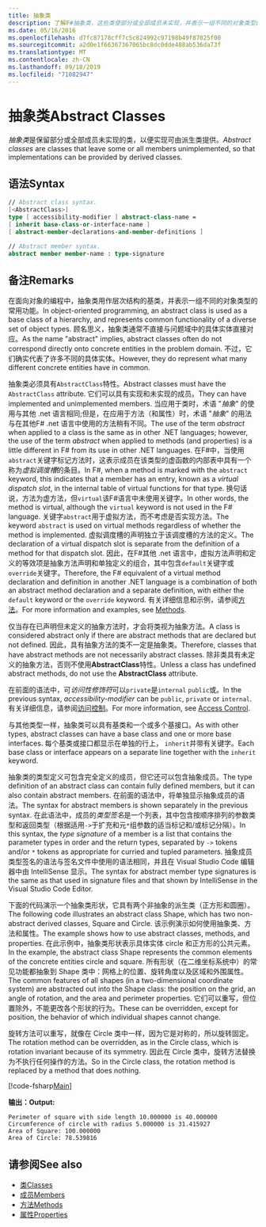 ```yaml
---
title: 抽象类
description: 了解F#抽象类，这些类使部分或全部成员未实现，并表示一组不同的对象类型的常用功能。
ms.date: 05/16/2016
ms.openlocfilehash: d7fc87178cff7c5c824992c97198b49f87025f00
ms.sourcegitcommit: a2d0e1f66367367065bc8dc0dde488ab536da73f
ms.translationtype: MT
ms.contentlocale: zh-CN
ms.lasthandoff: 09/18/2019
ms.locfileid: "71082947"
---
```

# <a name="abstract-classes"></a><span data-ttu-id="bef1f-103">抽象类</span><span class="sxs-lookup"><span data-stu-id="bef1f-103">Abstract Classes</span></span>

<span data-ttu-id="bef1f-104">*抽象类*是保留部分或全部成员未实现的类，以便实现可由派生类提供。</span><span class="sxs-lookup"><span data-stu-id="bef1f-104">*Abstract classes* are classes that leave some or all members unimplemented, so that implementations can be provided by derived classes.</span></span>

## <a name="syntax"></a><span data-ttu-id="bef1f-105">语法</span><span class="sxs-lookup"><span data-stu-id="bef1f-105">Syntax</span></span>

```fsharp
// Abstract class syntax.
[<AbstractClass>]
type [ accessibility-modifier ] abstract-class-name =
[ inherit base-class-or-interface-name ]
[ abstract-member-declarations-and-member-definitions ]

// Abstract member syntax.
abstract member member-name : type-signature
```

## <a name="remarks"></a><span data-ttu-id="bef1f-106">备注</span><span class="sxs-lookup"><span data-stu-id="bef1f-106">Remarks</span></span>

<span data-ttu-id="bef1f-107">在面向对象的编程中，抽象类用作层次结构的基类，并表示一组不同的对象类型的常用功能。</span><span class="sxs-lookup"><span data-stu-id="bef1f-107">In object-oriented programming, an abstract class is used as a base class of a hierarchy, and represents common functionality of a diverse set of object types.</span></span> <span data-ttu-id="bef1f-108">顾名思义，抽象类通常不直接与问题域中的具体实体直接对应。</span><span class="sxs-lookup"><span data-stu-id="bef1f-108">As the name "abstract" implies, abstract classes often do not correspond directly onto concrete entities in the problem domain.</span></span> <span data-ttu-id="bef1f-109">不过，它们确实代表了许多不同的具体实体。</span><span class="sxs-lookup"><span data-stu-id="bef1f-109">However, they do represent what many different concrete entities have in common.</span></span>

<span data-ttu-id="bef1f-110">抽象类必须具有`AbstractClass`特性。</span><span class="sxs-lookup"><span data-stu-id="bef1f-110">Abstract classes must have the `AbstractClass` attribute.</span></span> <span data-ttu-id="bef1f-111">它们可以具有实现和未实现的成员。</span><span class="sxs-lookup"><span data-stu-id="bef1f-111">They can have implemented and unimplemented members.</span></span> <span data-ttu-id="bef1f-112">当应用于类时，术语 "*抽象*" 的使用与其他 .net 语言相同;但是，在应用于方法（和属性）时，术语 "*抽象*" 的用法与在其他F# .net 语言中使用的方法稍有不同。</span><span class="sxs-lookup"><span data-stu-id="bef1f-112">The use of the term *abstract* when applied to a class is the same as in other .NET languages; however, the use of the term *abstract* when applied to methods (and properties) is a little different in F# from its use in other .NET languages.</span></span> <span data-ttu-id="bef1f-113">在F#中，当使用`abstract`关键字标记方法时，这表示成员在该类型的虚函数的内部表中具有一个称为*虚拟调度槽*的条目。</span><span class="sxs-lookup"><span data-stu-id="bef1f-113">In F#, when a method is marked with the `abstract` keyword, this indicates that a member has an entry, known as a *virtual dispatch slot*, in the internal table of virtual functions for that type.</span></span> <span data-ttu-id="bef1f-114">换句话说，方法为虚方法，但`virtual`该F#语言中未使用关键字。</span><span class="sxs-lookup"><span data-stu-id="bef1f-114">In other words, the method is virtual, although the `virtual` keyword is not used in the F# language.</span></span> <span data-ttu-id="bef1f-115">关键字`abstract`用于虚拟方法，而不考虑是否实现方法。</span><span class="sxs-lookup"><span data-stu-id="bef1f-115">The keyword `abstract` is used on virtual methods regardless of whether the method is implemented.</span></span> <span data-ttu-id="bef1f-116">虚拟调度槽的声明独立于该调度槽的方法的定义。</span><span class="sxs-lookup"><span data-stu-id="bef1f-116">The declaration of a virtual dispatch slot is separate from the definition of a method for that dispatch slot.</span></span> <span data-ttu-id="bef1f-117">因此，在F#其他 .net 语言中，虚拟方法声明和定义的等效项是抽象方法声明和单独定义的组合，其中包含`default`关键字或`override`关键字。</span><span class="sxs-lookup"><span data-stu-id="bef1f-117">Therefore, the F# equivalent of a virtual method declaration and definition in another .NET language is a combination of both an abstract method declaration and a separate definition, with either the `default` keyword or the `override` keyword.</span></span> <span data-ttu-id="bef1f-118">有关详细信息和示例，请参阅[方法](./members/methods.md)。</span><span class="sxs-lookup"><span data-stu-id="bef1f-118">For more information and examples, see [Methods](./members/methods.md).</span></span>

<span data-ttu-id="bef1f-119">仅当存在已声明但未定义的抽象方法时，才会将类视为抽象方法。</span><span class="sxs-lookup"><span data-stu-id="bef1f-119">A class is considered abstract only if there are abstract methods that are declared but not defined.</span></span> <span data-ttu-id="bef1f-120">因此，具有抽象方法的类不一定是抽象类。</span><span class="sxs-lookup"><span data-stu-id="bef1f-120">Therefore, classes that have abstract methods are not necessarily abstract classes.</span></span> <span data-ttu-id="bef1f-121">除非类具有未定义的抽象方法，否则不使用**AbstractClass**特性。</span><span class="sxs-lookup"><span data-stu-id="bef1f-121">Unless a class has undefined abstract methods, do not use the **AbstractClass** attribute.</span></span>

<span data-ttu-id="bef1f-122">在前面的语法中，可*访问性修饰符*可以`private`是`internal` `public`或。</span><span class="sxs-lookup"><span data-stu-id="bef1f-122">In the previous syntax, *accessibility-modifier* can be `public`, `private` or `internal`.</span></span> <span data-ttu-id="bef1f-123">有关详细信息，请参阅[访问控制](access-control.md)。</span><span class="sxs-lookup"><span data-stu-id="bef1f-123">For more information, see [Access Control](access-control.md).</span></span>

<span data-ttu-id="bef1f-124">与其他类型一样，抽象类可以具有基类和一个或多个基接口。</span><span class="sxs-lookup"><span data-stu-id="bef1f-124">As with other types, abstract classes can have a base class and one or more base interfaces.</span></span> <span data-ttu-id="bef1f-125">每个基类或接口都显示在单独的行上， `inherit`并带有关键字。</span><span class="sxs-lookup"><span data-stu-id="bef1f-125">Each base class or interface appears on a separate line together with the `inherit` keyword.</span></span>

<span data-ttu-id="bef1f-126">抽象类的类型定义可包含完全定义的成员，但它还可以包含抽象成员。</span><span class="sxs-lookup"><span data-stu-id="bef1f-126">The type definition of an abstract class can contain fully defined members, but it can also contain abstract members.</span></span> <span data-ttu-id="bef1f-127">在前面的语法中，将单独显示抽象成员的语法。</span><span class="sxs-lookup"><span data-stu-id="bef1f-127">The syntax for abstract members is shown separately in the previous syntax.</span></span> <span data-ttu-id="bef1f-128">在此语法中，成员的*类型签名*是一个列表，其中包含按顺序排列的参数类型和返回类型（根据适用`->`于扩充和元`*`组参数的适当标记和/或标记分隔）。</span><span class="sxs-lookup"><span data-stu-id="bef1f-128">In this syntax, the *type signature* of a member is a list that contains the parameter types in order and the return types, separated by `->` tokens and/or `*` tokens as appropriate for curried and tupled parameters.</span></span> <span data-ttu-id="bef1f-129">抽象成员类型签名的语法与签名文件中使用的语法相同，并且在 Visual Studio Code 编辑器中由 IntelliSense 显示。</span><span class="sxs-lookup"><span data-stu-id="bef1f-129">The syntax for abstract member type signatures is the same as that used in signature files and that shown by IntelliSense in the Visual Studio Code Editor.</span></span>

<span data-ttu-id="bef1f-130">下面的代码演示一个抽象类形状，它具有两个非抽象的派生类（正方形和圆圈）。</span><span class="sxs-lookup"><span data-stu-id="bef1f-130">The following code illustrates an abstract class Shape, which has two non-abstract derived classes, Square and Circle.</span></span> <span data-ttu-id="bef1f-131">该示例演示如何使用抽象类、方法和属性。</span><span class="sxs-lookup"><span data-stu-id="bef1f-131">The example shows how to use abstract classes, methods, and properties.</span></span> <span data-ttu-id="bef1f-132">在此示例中，抽象类形状表示具体实体 circle 和正方形的公共元素。</span><span class="sxs-lookup"><span data-stu-id="bef1f-132">In the example, the abstract class Shape represents the common elements of the concrete entities circle and square.</span></span> <span data-ttu-id="bef1f-133">所有形状（在二维坐标系统中）的常见功能都抽象到 Shape 类中：网格上的位置、旋转角度以及区域和外围属性。</span><span class="sxs-lookup"><span data-stu-id="bef1f-133">The common features of all shapes (in a two-dimensional coordinate system) are abstracted out into the Shape class: the position on the grid, an angle of rotation, and the area and perimeter properties.</span></span> <span data-ttu-id="bef1f-134">它们可以重写，但位置除外，不能更改各个形状的行为。</span><span class="sxs-lookup"><span data-stu-id="bef1f-134">These can be overridden, except for position, the behavior of which individual shapes cannot change.</span></span>

<span data-ttu-id="bef1f-135">旋转方法可以重写，就像在 Circle 类中一样，因为它是对称的，所以旋转固定。</span><span class="sxs-lookup"><span data-stu-id="bef1f-135">The rotation method can be overridden, as in the Circle class, which is rotation invariant because of its symmetry.</span></span> <span data-ttu-id="bef1f-136">因此在 Circle 类中，旋转方法替换为不执行任何操作的方法。</span><span class="sxs-lookup"><span data-stu-id="bef1f-136">So in the Circle class, the rotation method is replaced by a method that does nothing.</span></span>

[!code-fsharp[Main](~/samples/snippets/fsharp/lang-ref-1/snippet2901.fs)]

<span data-ttu-id="bef1f-137">**输出：**</span><span class="sxs-lookup"><span data-stu-id="bef1f-137">**Output:**</span></span>

```console
Perimeter of square with side length 10.000000 is 40.000000
Circumference of circle with radius 5.000000 is 31.415927
Area of Square: 100.000000
Area of Circle: 78.539816
```

## <a name="see-also"></a><span data-ttu-id="bef1f-138">请参阅</span><span class="sxs-lookup"><span data-stu-id="bef1f-138">See also</span></span>

- [<span data-ttu-id="bef1f-139">类</span><span class="sxs-lookup"><span data-stu-id="bef1f-139">Classes</span></span>](classes.md)
- [<span data-ttu-id="bef1f-140">成员</span><span class="sxs-lookup"><span data-stu-id="bef1f-140">Members</span></span>](./members/index.md)
- [<span data-ttu-id="bef1f-141">方法</span><span class="sxs-lookup"><span data-stu-id="bef1f-141">Methods</span></span>](./members/methods.md)
- [<span data-ttu-id="bef1f-142">属性</span><span class="sxs-lookup"><span data-stu-id="bef1f-142">Properties</span></span>](./members/Properties.md)
